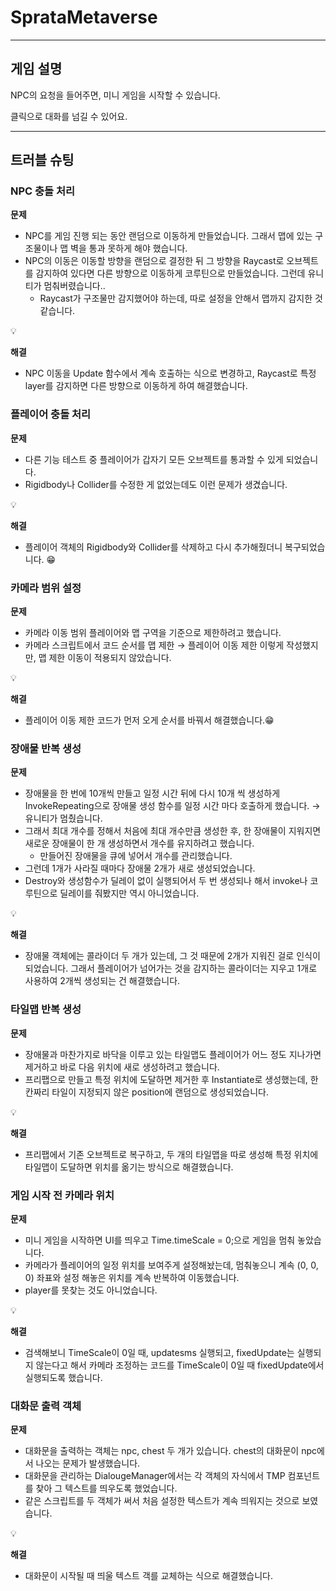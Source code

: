 # SprataMetaverse
---

## 게임 설명



NPC의 요청을 들어주면, 미니 게임을 시작할 수 있습니다.

클릭으로 대화를 넘길 수 있어요.

---
## 트러블 슈팅



### NPC 충돌 처리

**문제**

- NPC를 게임 진행 되는 동안 랜덤으로 이동하게 만들었습니다. 그래서 맵에 있는 구조물이나 맵 벽을 통과 못하게 해야 했습니다.
- NPC의 이동은 이동할 방향을 랜덤으로 결정한 뒤 그 방향을 Raycast로 오브젝트를 감지하여 있다면 다른 방향으로 이동하게 코루틴으로 만들었습니다. 그런데 유니티가 멈춰버렸습니다..
    - Raycast가 구조물만 감지했어야 하는데, 따로 설정을 안해서 맵까지 감지한 것 같습니다.

<aside>
💡

**해결**

- NPC 이동을 Update 함수에서 계속 호출하는 식으로 변경하고, Raycast로 특정 layer를 감지하면 다른 방향으로 이동하게 하여 해결했습니다.
</aside>

### 플레이어 충돌 처리

**문제**

- 다른 기능 테스트 중 플레이어가 갑자기 모든 오브젝트를 통과할 수 있게 되었습니다.
- Rigidbody나 Collider를 수정한 게 없었는데도 이런 문제가 생겼습니다.

<aside>
💡

**해결**

- 플레이어 객체의 Rigidbody와 Collider를 삭제하고 다시 추가해줬더니 복구되었습니다. 😁
</aside>

### 카메라 범위 설정

**문제**

- 카메라 이동 범위 플레이어와 맵 구역을 기준으로 제한하려고 했습니다.
- 카메라 스크립트에서 코드 순서를 맵 제한 → 플레이어 이동 제한 이렇게 작성했지만, 맵 제한 이동이 적용되지 않았습니다.

<aside>
💡

**해결**

- 플레이어 이동 제한 코드가 먼저 오게 순서를 바꿔서 해결했습니다.😁
</aside>

### 장애물 반복 생성

**문제**

- 장애물을 한 번에 10개씩 만들고 일정 시간 뒤에 다시 10개 씩 생성하게 InvokeRepeating으로 장애물 생성 함수를 일정 시간 마다 호출하게 했습니다. → 유니티가 멈췄습니다.
- 그래서 최대 개수를 정해서 처음에 최대 개수만큼 생성한 후, 한 장애물이 지워지면 새로운 장애물이 한 개 생성하면서 개수를 유지하려고 했습니다.
    - 만들어진 장애물을 큐에 넣어서 개수를 관리했습니다.
- 그런데 1개가 사라질 때마다 장애물 2개가 새로 생성되었습니다.
- Destroy와 생성함수가 딜레이 없이 실행되어서 두 번 생성되나 해서 invoke나 코루틴으로 딜레이를 줘봤지만 역시 아니었습니다.

<aside>
💡

**해결**

- 장애물 객체에는 콜라이더 두 개가 있는데, 그 것 때문에 2개가 지워진 걸로 인식이 되었습니다. 그래서 플레이어가 넘어가는 것을 감지하는 콜라이더는 지우고 1개로 사용하여 2개씩 생성되는 건 해결했습니다.
</aside>

### 타일맵 반복 생성

**문제**

- 장애물과 마찬가지로 바닥을 이루고 있는 타일맵도 플레이어가 어느 정도 지나가면 제거하고 바로 다음 위치에 새로 생성하려고 했습니다.
- 프리팹으로 만들고 특정 위치에 도달하면 제거한 후 Instantiate로 생성했는데, 한 칸짜리 타일이 지정되지 않은 position에 랜덤으로 생성되었습니다.

<aside>
💡

**해결**

- 프리팹에서 기존 오브젝트로 복구하고, 두 개의 타일맵을 따로 생성해 특정 위치에 타일맵이 도달하면 위치를 옮기는 방식으로 해결했습니다.
</aside>

### 게임 시작 전 카메라 위치

**문제**

- 미니 게임을 시작하면 UI를 띄우고 Time.timeScale = 0;으로 게임을 멈춰 놓았습니다.
- 카메라가 플레이어의 일정 위치를 보여주게 설정해놨는데, 멈춰놓으니 계속 (0, 0, 0) 좌표와 설정 해놓은 위치를 계속 반복하여 이동했습니다.
- player를 못찾는 것도 아니었습니다.

<aside>
💡

**해결**

- 검색해보니 TimeScale이 0일 때, updatesms 실행되고, fixedUpdate는 실행되지 않는다고 해서 카메라 조정하는 코드를 TimeScale이 0일 때 fixedUpdate에서 실행되도록 했습니다.
</aside>

### 대화문 출력 객체

**문제**

- 대화문을 출력하는 객체는 npc, chest 두 개가 있습니다. chest의 대화문이 npc에서 나오는 문제가 발생했습니다.
- 대화문을 관리하는 DialougeManager에서는 각 객체의 자식에서 TMP 컴포넌트를 찾아 그 텍스트를 띄우도록 했었습니다.
- 같은 스크립트를 두 객체가 써서 처음 설정한 텍스트가 계속 띄워지는 것으로 보였습니다.

<aside>
💡

**해결**

- 대화문이 시작될 때 띄울 텍스트 객를 교체하는 식으로 해결했습니다.
</aside>
